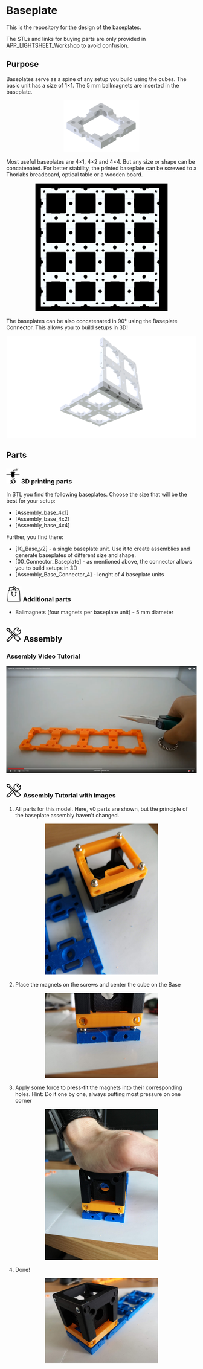 # Baseplate
This is the repository for the design of the baseplates.

The STLs and links for buying parts are only provided in [APP_LIGHTSHEET_Workshop](../APP_LIGHTSHEET_Workshop) to avoid confusion.


## Purpose
Baseplates serve as a spine of any setup you build using the cubes. The basic unit has a size of 1×1. The 5 mm ballmagnets are inserted in the baseplate.

<p align="center">
<img src="./IMAGES/00_Base_v0.png" width="200">
</p>

Most useful baseplates are 4×1, 4×2 and 4×4. But any size or shape can be concatenated. For better stability, the printed baseplate can be screwed to a Thorlabs breadboard, optical table or a wooden board.

<p align="center">
<img src="./IMAGES/Assembly_base_4x4.png" width="350">
</p>

The baseplates can be also concatenated in 90° using the Baseplate Connector. This allows you to build setups in 3D!

<p align="center">
<img src="./IMAGES/Assembly_base_90degree.png"
width="500">
</p>

## Parts
### <img src="./IMAGES/P.png" height="40"> 3D printing parts
In [STL](./STL) you find the following baseplates. Choose the size that will be the best for your setup:
* [Assembly_base_4x1]
* [Assembly_base_4x2]
* [Assembly_base_4x4]

Further, you find there:
* [10_Base_v2] - a single baseplate unit. Use it to create assemblies and generate baseplates of different size and shape.
* [00_Connector_Baseplate] - as mentioned above, the connector allows you to build setups in 3D
* [Assembly_Base_Connector_4] - lenght of 4 baseplate units

### <img src="./IMAGES/B.png" height="40"> Additional parts

* Ballmagnets (four magnets per baseplate unit) - 5 mm diameter 

## <img src="./IMAGES/A.png" height="40"> Assembly
### Assembly Video Tutorial
[![UC2 YouSeeToo - How to assemble the baseplate?](./IMAGES/UC2_Assembly_Baseplate.png)](https://www.youtube.com/watch?v=zAMedY0mWKA)

### <img src="./IMAGES/A.png" height="40"> Assembly Tutorial with images

1. All parts for this model. Here, v0 parts are shown, but the principle of the baseplate assembly haven't changed.
<p align="center">
<img src="./IMAGES/UC2_Tut_Base1.jpg" width="300">
</p>

2. Place the magnets on the screws and center the cube on the Base
<p align="center">
<img src="./IMAGES/UC2_Tut_Base3.jpg" width="300">
</p>

3. Apply some force to press-fit the magnets into their corresponding holes. Hint: Do it one by one, always putting most pressure on one corner
<p align="center">
<img src="./IMAGES/UC2_Tut_Base4.jpg" width="300">
</p>

4. Done!
<p align="center">
<img src="./IMAGES/UC2_Tut_Base5.jpg" width="300">
</p>
